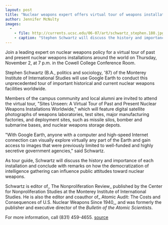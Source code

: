 ```yaml
---
layout: post
title: "Nuclear weapons expert offers virtual tour of weapons installations Nov. 2"
author: Jennifer McNulty
images:
  -
    - file: http://currents.ucsc.edu/06-07/art/schwartz_stephen.180.jpg
    - caption: "Stephen Schwartz will discuss the history and importance of each weapons installation."
---
```


Join a leading expert on nuclear weapons policy for a virtual tour of past and present nuclear weapons installations around the world on Thursday, November 2, at 7 p.m. in the Cowell College Conference Room.

Stephen Schwartz (B.A., politics and sociology, '87) of the Monterey Institute of International Studies will use Google Earth to conduct this unprecedented tour of important historical and current nuclear weapons facilities worldwide.

Members of the campus community and local alumni are invited to attend the virtual tour, "Sites Unseen: A Virtual Tour of Past and Present Nuclear Weapons Installations Worldwide," which will feature digital satellite photographs of weapons laboratories, test sites, major manufacturing factories, and deployment sites, such as missile silos, bomber and submarine bases, and nuclear weapons storage depots.

"With Google Earth, anyone with a computer and high-speed Internet connection can visually explore virtually any part of the Earth and gain access to images that were previously limited to well-funded and highly secretive government agencies," said Schwartz.

As tour guide, Schwartz will discuss the history and importance of each installation and conclude with remarks on how the democratization of intelligence gathering can influence public attitudes toward nuclear weapons.

Schwartz is editor of_ The Nonproliferation Review_ published by the Center for Nonproliferation Studies at the Monterey Institute of International Studies. He is also the editor and coauthor of_ Atomic Audit: The Costs and Consequences of U.S. Nuclear Weapons Since 1940_, and was formerly the publisher and executive director of the _Bulletin of the Atomic Scientists_.

For more information, call (831) 459-4655.
[source](http://www1.ucsc.edu/currents/06-07/10-23/brief-weapons.asp "Permalink to brief-weapons")
